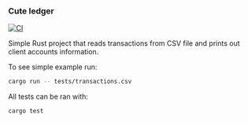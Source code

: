 ### Cute ledger

[![CI](https://github.com/fraillt/cute-ledger/actions/workflows/ci.yaml/badge.svg)](https://github.com/fraillt/cute-ledger/actions/workflows/ci.yaml)

Simple Rust project that reads transactions from CSV file and prints out client accounts information.

To see simple example run:
```bash
cargo run -- tests/transactions.csv
```

All tests can be ran with:
```bash
cargo test
```
